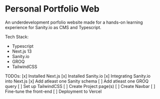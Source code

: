 # Personal Portfolio Web
An underdevelopment porfolio website made for a hands-on learning experience for Sanity.io as CMS and Typescript.

Tech Stack:
- Typescript
- Next.js 13
- Sanity.io
- GROQ
- TailwindCSS

TODOs:
[x] Installed Next.js
[x] Installed Sanity.io
[x] Integrating Sanity.io into Next.js
[x] Add atleast one Sanity schema
[ ] Add atleast one GROQ query
[ ] Set up TailwindCSS
[ ] Create Project page(s)
[ ] Create Navbar
[ ] Fine-tune the front-end
[ ] Deployment to Vercel